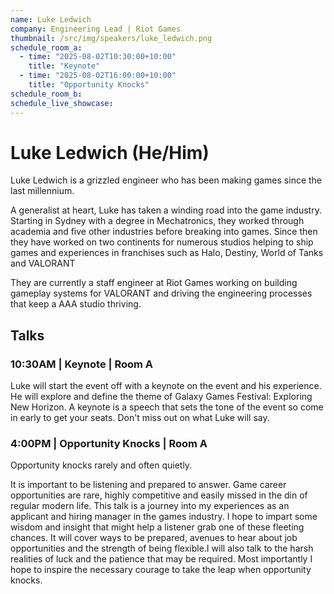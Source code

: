 ```yaml
---
name: Luke Ledwich
company: Engineering Lead | Riot Games
thumbnail: /src/img/speakers/luke_ledwich.png
schedule_room_a:
  - time: "2025-08-02T10:30:00+10:00"
    title: "Keynote"
  - time: "2025-08-02T16:00:00+10:00"
    title: "Opportunity Knocks"
schedule_room_b:
schedule_live_showcase:
---
```


# Luke Ledwich (He/Him)

Luke Ledwich is a grizzled engineer who has been making games since the last millennium.

A generalist at heart, Luke has taken a winding road into the game industry. Starting in Sydney with a degree in Mechatronics, they worked through academia and five other industries before breaking into games. Since then they have worked on two continents for numerous studios helping to ship games and experiences in franchises such as Halo, Destiny, World of Tanks and VALORANT

They are currently a staff engineer at Riot Games working on building gameplay systems for VALORANT and driving the engineering processes that keep a AAA studio thriving.

## Talks

### 10:30AM | Keynote | Room A

Luke will start the event off with a keynote on the event and his experience. He will explore and define the theme of Galaxy Games Festival: Exploring New Horizon. A keynote is a speech that sets the tone of the event so come in early to get your seats. Don't miss out on what Luke will say.

### 4:00PM | Opportunity Knocks | Room A

Opportunity knocks rarely and often quietly.

It is important to be listening and prepared to answer. Game career opportunities are rare, highly competitive and easily missed in the din of regular modern life. This talk is a journey into my experiences as an applicant and hiring manager in the games industry. I hope to impart some wisdom and insight that might help a listener grab one of these fleeting chances. It will cover ways to be prepared, avenues to hear about job opportunities and the strength of being flexible.I will also talk to the harsh realities of luck and the patience that may be required. Most importantly I hope to inspire the necessary courage to take the leap when opportunity knocks.
